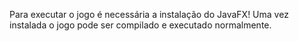 Para executar o jogo é necessária a instalação do JavaFX!
Uma vez instalada o jogo pode ser compilado e executado normalmente.
